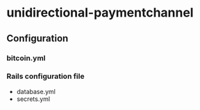 # unidirectional-paymentchannel

## Configuration

### bitcoin.yml

### Rails configuration file

* database.yml
* secrets.yml

